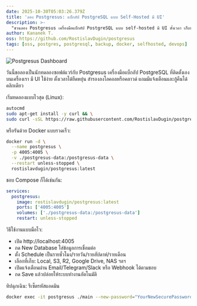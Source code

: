 ```yaml
---
date: 2025-10-30T05:03:26.379Z
title: 'ลอง Postgresus: แบ็กอัป PostgreSQL แบบ Self‑Hosted มี UI'
description: >-
  "ชวนลอง Postgresus เครื่องมือแบ็กอัป PostgreSQL แบบ self-hosted มี UI ตั้งเวลา เก็บบนโลคอลหรือคลาวด์ แจ้งเตือน และกู้คืนง่าย พร้อมวิธีติดตั้งรวดเร็วด้วยสคริปต์หรือ Docker."
author: Kananek T.
oss: https://github.com/RostislavDugin/postgresus
tags: [oss, postgres, postgresql, backup, docker, selfhosted, devops]
---
```


![Postgresus Dashboard](https://raw.githubusercontent.com/RostislavDugin/postgresus/refs/heads/main/assets/dashboard.svg)

วันนี้ขอลองเป็นนักทดลองซอฟต์แวร์กับ Postgresus เครื่องมือแบ็กอัป PostgreSQL ที่ติดตั้งเองบนเครื่องเรา มี UI ใช้ง่าย ตั้งเวลาได้ยืดหยุ่น สำรองลงโลคอลหรือคลาวด์ แถมมีแจ้งเตือนและกู้คืนได้คลิกเดียว

เริ่มทดลองแบบไวสุด (Linux):

```bash
autocmd
sudo apt-get install -y curl && \
sudo curl -sSL https://raw.githubusercontent.com/RostislavDugin/postgresus/refs/heads/main/install-postgresus.sh | sudo bash
```

หรือรันด้วย Docker แบบรวดเร็ว:

```bash
docker run -d \
  --name postgresus \
  -p 4005:4005 \
  -v ./postgresus-data:/postgresus-data \
  --restart unless-stopped \
  rostislavdugin/postgresus:latest
```

ชอบ Compose ก็ได้เช่นกัน:

```yaml
services:
  postgresus:
    image: rostislavdugin/postgresus:latest
    ports: ['4005:4005']
    volumes: ['./postgresus-data:/postgresus-data']
    restart: unless-stopped
```

วิธีใช้งานแบบมือไว:

- เปิด http://localhost:4005
- กด New Database ใส่ข้อมูลการเชื่อมต่อ
- ตั้ง Schedule เป็นรายชั่วโมง/รายวัน/รายสัปดาห์/รายเดือน
- เลือกที่เก็บ: Local, S3, R2, Google Drive, NAS ฯลฯ
- เปิดแจ้งเตือนผ่าน Email/Telegram/Slack หรือ Webhook ได้ตามชอบ
- กด Save แล้วปล่อยให้ระบบทำงานอัตโนมัติ

ทิปฉุกเฉิน: รีเซ็ตรหัสแอดมิน

```bash
docker exec -it postgresus ./main --new-password="YourNewSecurePassword123"
```
